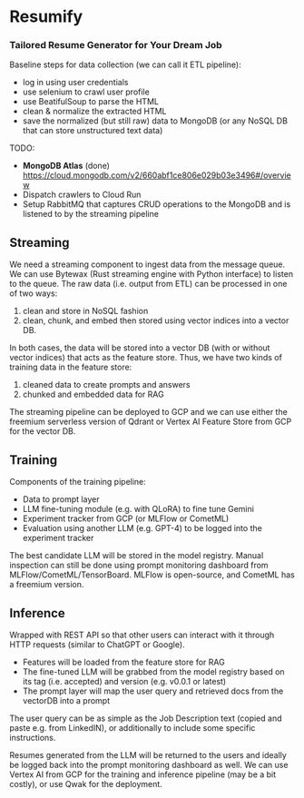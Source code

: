 # Resumify
### Tailored Resume Generator for Your Dream Job

Baseline steps for data collection (we can call it ETL pipeline):
- log in using user credentials
- use selenium to crawl user profile
- use BeatifulSoup to parse the HTML
- clean & normalize the extracted HTML
- save the normalized (but still raw) data to MongoDB (or any NoSQL DB that can store unstructured text data) 

TODO:
- **MongoDB Atlas** (done) https://cloud.mongodb.com/v2/660abf1ce806e029b03e3496#/overview
- Dispatch crawlers to Cloud Run
- Setup RabbitMQ that captures CRUD operations to the MongoDB and is listened to by the streaming pipeline

## Streaming

We need a streaming component to ingest data from the message queue. We can use Bytewax (Rust streaming engine with Python interface) to listen to the queue. The raw data (i.e. output from ETL) can be processed in one of two ways:
1. clean and store in NoSQL fashion
2. clean, chunk, and embed then stored using vector indices into a vector DB.

In both cases, the data will be stored into a vector DB (with or without vector indices) that acts as the feature store. Thus, we have two kinds of training data in the feature store:
1. cleaned data to create prompts and answers
2. chunked and embedded data for RAG

The streaming pipeline can be deployed to GCP and we can use either the freemium serverless version of Qdrant or Vertex AI Feature Store from GCP for the vector DB.

## Training

Components of the training pipeline:
- Data to prompt layer
- LLM fine-tuning module (e.g. with QLoRA) to fine tune Gemini
- Experiment tracker from GCP (or MLFlow or CometML)
- Evaluation using another LLM (e.g. GPT-4) to be logged into the experiment tracker

The best candidate LLM will be stored in the model registry. Manual inspection can still be done using prompt monitoring dashboard from MLFlow/CometML/TensorBoard. MLFlow is open-source, and CometML has a freemium version.

## Inference

Wrapped with REST API so that other users can interact with it through HTTP requests (similar to ChatGPT or Google).
- Features will be loaded from the feature store for RAG
- The fine-tuned LLM will be grabbed from the model registry based on its tag (i.e. accepted) and version (e.g. v0.0.1 or latest)
- The prompt layer will map the user query and retrieved docs from the vectorDB into a prompt

The user query can be as simple as the Job Description text (copied and paste e.g. from LinkedIN), or additionally to include some specific instructions.

Resumes generated from the LLM will be returned to the users and ideally be logged back into the prompt monitoring dashboard as well. We can use Vertex AI from GCP for the training and inference pipeline (may be a bit costly), or use Qwak for the deployment.
